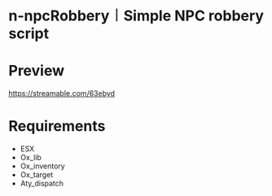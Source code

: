 # n-npcRobbery︱Simple NPC robbery script

# Preview
https://streamable.com/63ebyd

# Requirements
  - ESX
  - Ox_lib
  - Ox_inventory
  - Ox_target
  - Aty_dispatch
